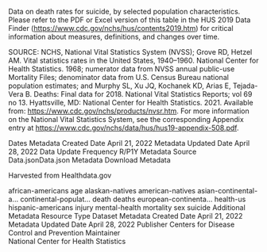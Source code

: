 Data on death rates for suicide, by selected population characteristics. Please refer to the PDF or Excel version of this table in the HUS 2019 Data Finder (https://www.cdc.gov/nchs/hus/contents2019.htm) for critical information about measures, definitions, and changes over time.

SOURCE: NCHS, National Vital Statistics System (NVSS); Grove RD, Hetzel AM. Vital statistics rates in the United States, 1940–1960. National Center for Health Statistics. 1968; numerator data from NVSS annual public-use Mortality Files; denominator data from U.S. Census Bureau national population estimates; and Murphy SL, Xu JQ, Kochanek KD, Arias E, Tejada-Vera B. Deaths: Final data for 2018. National Vital Statistics Reports; vol 69 no 13. Hyattsville, MD: National Center for Health Statistics. 2021. Available from: https://www.cdc.gov/nchs/products/nvsr.htm. For more information on the National Vital Statistics System, see the corresponding Appendix entry at https://www.cdc.gov/nchs/data/hus/hus19-appendix-508.pdf.

Dates
Metadata Created Date	April 21, 2022
Metadata Updated Date	April 28, 2022
Data Update Frequency	R/P1Y
Metadata Source
Data.jsonData.json Metadata
Download Metadata

Harvested from Healthdata.gov

african-americans age alaskan-natives american-natives asian-continental-a... continental-populat... death deaths european-continenta... health-us hispanic-americans injury mental-health mortality sex suicide
Additional Metadata
Resource Type	Dataset
Metadata Created Date	April 21, 2022
Metadata Updated Date	April 28, 2022
Publisher	Centers for Disease Control and Prevention
Maintainer	
National Center for Health Statistics
